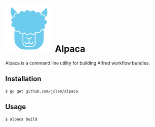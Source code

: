 # <img src="alpaca.svg" width="150" /> Alpaca

Alpaca is a command line utility for building Alfred workflow bundles.

## Installation

```shell
$ go get github.com/jclem/alpaca
```

## Usage

```shell
$ alpaca build
```

